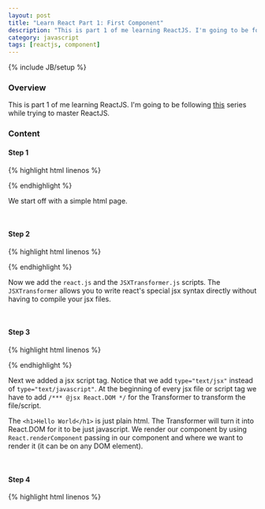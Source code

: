 ```yaml
---
layout: post
title: "Learn React Part 1: First Component"
description: "This is part 1 of me learning ReactJS. I'm going to be following [this](https://egghead.io/lessons/react-hello-world-first-component) series while trying to master ReactJS."
category: javascript
tags: [reactjs, component]
---
```

{% include JB/setup %}

<!-- Overview -->
<h3>Overview</h3>

This is part 1 of me learning ReactJS. I'm going to be following [this](https://egghead.io/lessons/react-hello-world-first-component) series while trying to master ReactJS.

<!-- Content -->
<h3>Content</h3>

<!-- Step 1 -->
<h4>Step 1</h4>

{% highlight html linenos %}
<!doctype html>
<html lang="en">
  <head>
      <meta charset="UTF-8">
      <title>First Component</title>
  </head>
  <body></body>
</html>
{% endhighlight %}

We start off with a simple html page.

<br />

<!-- Step 2 -->
<h4>Step 2</h4>

{% highlight html linenos %}
<!doctype html>
<html lang="en">
  <head>
      <meta charset="UTF-8">
      <title>First Component</title>
      <script src="http://fb.me/react-0.8.0.js"></script>
      <script src="http://fb.me/JSXTransformer-0.8.0.js"></script>
  </head>
  <body></body>
</html>
{% endhighlight %}

Now we add the `react.js` and the `JSXTransformer.js` scripts. The `JSXTransformer` allows you to write react's special jsx syntax directly without having to compile your jsx files.

<br />

<!-- Step 3 -->
<h4>Step 3</h4>

{% highlight html linenos %}
<html lang="en">
  <head>
      <meta charset="UTF-8">
      <title>First Component</title>
      <script src="http://fb.me/react-0.8.0.js"></script>
      <script src="http://fb.me/JSXTransformer-0.8.0.js"></script>
      <script type="text/jsx">
          /*** @jsx React.DOM */
          React.renderComponent(<h1>Hello World</h1>,document.body);
      </script>
  </head>
  <body></body>
</html>
{% endhighlight %}

Next we added a jsx script tag. Notice that we add `type="text/jsx"` instead of `type="text/javascript"`. At the beginning of every jsx file or script tag we have to add `/*** @jsx React.DOM */` for the Transformer to transform the file/script. 

The `<h1>Hello World</h1>` is just plain html. The Transformer will turn it into React.DOM for it to be just javascript. We render our component by using `React.renderComponent` passing in our component and where we want to render it (it can be on any DOM element).

<br />

<!-- Step 4 -->
<h4>Step 4</h4>

{% highlight html linenos %}
<html lang="en">
  <head>
      <meta charset="UTF-8">
      <title>First Component</title>
      <script src="http://fb.me/react-0.8.0.js"></script>
      <script src="http://fb.me/JSXTransformer-0.8.0.js"></script>
      <script type="text/jsx">
          /*** @jsx React.DOM */
          var App = React.createClass({
              render:function(){
                  return (
                      <h1>Hello World</h1>
                  )
              }
          });

          React.renderComponent(<App />,document.body);
      </script>
  </head>
  <body></body>
</html>
{% endhighlight %}

We now create a component called `App`. You create a component using `React.createClass` passing in an object which represents that component. Every component has a render function which represents what it will look like. Our `App` component will display `<h1>Hello World</h1>`.

<br />

OUTPUT:

![Results]({{ ASSET_PATH }}images/2015-01-31-learn-react-part-1-first-component.png)